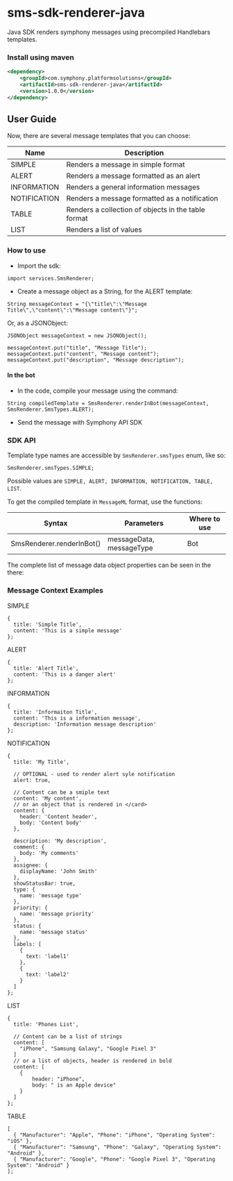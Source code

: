# sms-sdk-renderer-java

Java SDK renders symphony messages using precompiled Handlebars templates.

### Install using maven
```xml
<dependency>
    <groupId>com.symphony.platformsolutions</groupId>
    <artifactId>sms-sdk-renderer-java</artifactId>
    <version>1.0.0</version>
</dependency>
```

## User Guide

Now, there are several message templates that you can choose:

| Name         | Description                                         |
| ------------ | --------------------------------------------------- |
| SIMPLE       | Renders a message in simple format                  |
| ALERT        | Renders a message formatted as an alert             |
| INFORMATION  | Renders a general information messages              |
| NOTIFICATION | Renders a message formatted as a notification       |
| TABLE        | Renders a collection of objects in the table format |
| LIST         | Renders a list of values                            |

### How to use

* Import the sdk:
```
import services.SmsRenderer;
```
* Create a message object as a String, for the ALERT template:
```
String messageContext = "{\"title\":\"Message Title\",\"content\":\"Message content\"}";
```
Or, as a JSONObject:
```
JSONObject messageContext = new JSONObject();

messageContext.put("title", "Message Title");
messageContext.put("content", "Message content");
messageContext.put("description", "Message description");
```

#### In the bot

* In the code, compile your message using the command:
```
String compiledTemplate = SmsRenderer.renderInBot(messageContext, SmsRenderer.SmsTypes.ALERT);
```
* Send the message with Symphony API SDK

### SDK API

Template type names are accessible by `SmsRenderer.smsTypes` enum, like so:
```
SmsRenderer.smsTypes.SIMPLE;
```
Possible values are `SIMPLE, ALERT, INFORMATION, NOTIFICATION, TABLE, LIST`.

To get the compiled template in `MessageML` format, use the functions:

| Syntax                    | Parameters               | Where to use          |
| ------------------------- | ------------------------ | --------------------- |
| SmsRenderer.renderInBot() | messageData, messageType | Bot                   |

The complete list of message data object properties can be seen in the there:

### Message Context Examples

SIMPLE
```
{
  title: 'Simple Title',
  content: 'This is a simple message'
};
```
ALERT
```
{
  title: 'Alert Title',
  content: 'This is a danger alert'
};
```
INFORMATION
```
{
  title: 'Informaiton Title',
  content: 'This is a information message',
  description: 'Information message description'
};
```
NOTIFICATION
```
{
  title: 'My Title',
  
  // OPTIONAL - used to render alert syle notification
  alert: true,
  
  // Content can be a smiple text
  content: 'My content',
  // or an object that is rendered in </card>
  content: {
    header: 'Content header',
    body: 'Content body'
  },
  
  description: 'My description',
  comment: {
    body: 'My comments'
  },
  assignee: {
    displayName: 'John Smith'
  },
  showStatusBar: true,
  type: {
    name: 'message type'
  },
  priority: {
    name: 'message priority'
  },
  status: {
    name: 'message status'
  },
  labels: [
    {
      text: 'label1'
    },
    {
      text: 'label2'
    }
  ]
};
```
LIST
```
{
  title: 'Phones List',
  
  // Content can be a list of strings
  content: [
    "iPhone", "Samsung Galaxy", "Google Pixel 3"
  ]
  // or a list of objects, header is rendered in bold
  content: [
    {
        header: "iPhone",
        body: " is an Apple device"
    }
  ]
};
```
TABLE
```
[
  { "Manufacturer": "Apple", "Phone": "iPhone", "Operating System": "iOS" },
  { "Manufacturer": "Samsung", "Phone": "Galaxy", "Operating System": "Android" },
  { "Manufacturer": "Google", "Phone": "Google Pixel 3", "Operating System": "Android" }
];
```
